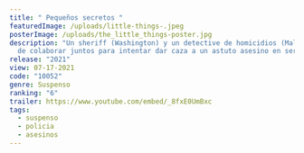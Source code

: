 ```yaml
---
title: " Pequeños secretos "
featuredImage: /uploads/little-things-.jpeg
posterImage: /uploads/the_little_things-poster.jpg
description: "Un sheriff (Washington) y un detective de homicidios (Malek) han
  de colaborar juntos para intentar dar caza a un astuto asesino en serie. "
release: "2021"
view: 07-17-2021
code: "10052"
genre: Suspenso
ranking: "6"
trailer: https://www.youtube.com/embed/_8fxE0UmBxc
tags:
  - suspenso
  - policia
  - asesinos
---
```

